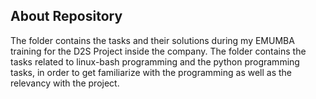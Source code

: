##  About Repository


The folder contains the tasks and their solutions during my EMUMBA training for the D2S Project inside the company. The folder contains the tasks related to linux-bash programming and the python programming tasks, in order to get familiarize with the programming as well as the relevancy with the project.
